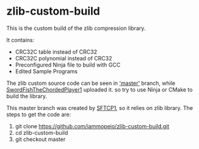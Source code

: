 # zlib-custom-build

This is the custom build of the zlib compression library.

It contains:
- CRC32C table instead of CRC32
- CRC32C polynomial instead of CRC32
- Preconfigured Ninja file to build with GCC
- Edited Sample Programs

The zlib custom source code can be seen in ['master'](https://github.com/iammopeio/zlib-custom-build/tree/master) branch, while [SwordFishTheChordedPlayer1](https://github.com/SFTCP1) uploaded it. so try to use Ninja or CMake to build the library.

This master branch was created by [SFTCP1](https://github.com/SFTCP1), so it relies on zlib library. The steps to get the code are:
1. git clone https://github.com/iammopeio/zlib-custom-build.git
2. cd zlib-custom-build
3. git checkout master
